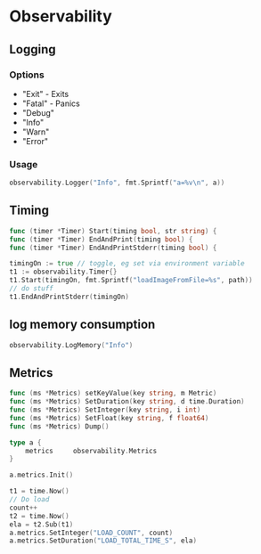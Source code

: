 # Observability

## Logging

### Options

- "Exit" - Exits
- "Fatal" - Panics
- "Debug"
- "Info"
- "Warn"
- "Error"

### Usage

```go
observability.Logger("Info", fmt.Sprintf("a=%v\n", a))
```

## Timing

```go
func (timer *Timer) Start(timing bool, str string) {
func (timer *Timer) EndAndPrint(timing bool) {
func (timer *Timer) EndAndPrintStderr(timing bool) {
```

```go
timingOn := true // toggle, eg set via environment variable
t1 := observability.Timer{}
t1.Start(timingOn, fmt.Sprintf("loadImageFromFile=%s", path))
// do stuff
t1.EndAndPrintStderr(timingOn)
```

## log memory consumption

```go
observability.LogMemory("Info")
```

## Metrics

```go
func (ms *Metrics) setKeyValue(key string, m Metric)
func (ms *Metrics) SetDuration(key string, d time.Duration)
func (ms *Metrics) SetInteger(key string, i int)
func (ms *Metrics) SetFloat(key string, f float64)
func (ms *Metrics) Dump()
```

```go
type a {
    metrics     observability.Metrics
}

a.metrics.Init()

t1 = time.Now()
// Do load
count++
t2 = time.Now()
ela = t2.Sub(t1)
a.metrics.SetInteger("LOAD_COUNT", count)
a.metrics.SetDuration("LOAD_TOTAL_TIME_S", ela)
```